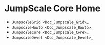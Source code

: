 JumpScale Core Home
===================

* `JumpscaleGrid <Doc_Jumpscale_Grid>`_
* `JumpscaleHowto <Doc_Jumpscale_Howto>`_
* `JumpscaleCore <Doc_Jumpscale_Core>`_
* `JumpscaleDevel <Doc_Jumpscale_Devel>`_
